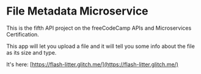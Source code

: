 # File Metadata Microservice

This is the fifth API project on the freeCodeCamp APIs and Microservices Certification.

This app will let you upload a file and it will tell you some info about the file as its size and type.

It's here: [https://flash-litter.glitch.me/](https://flash-litter.glitch.me/)
